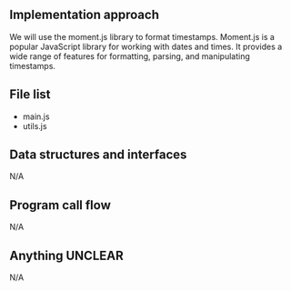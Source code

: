 ## Implementation approach

We will use the moment.js library to format timestamps. Moment.js is a popular JavaScript library for working with dates and times. It provides a wide range of features for formatting, parsing, and manipulating timestamps.

## File list

- main.js
- utils.js

## Data structures and interfaces

N/A

## Program call flow

N/A

## Anything UNCLEAR

N/A

